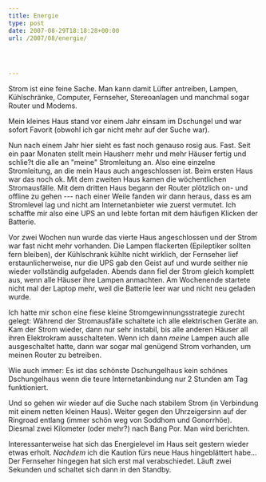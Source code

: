 ```yaml
---
title: Energie
type: post
date: 2007-08-29T18:18:28+00:00
url: /2007/08/energie/




---
```

Strom ist eine feine Sache. Man kann damit Lüfter antreiben, Lampen, Kühlschränke, Computer, Fernseher, Stereoanlagen und manchmal sogar Router und Modems.

Mein kleines Haus stand vor einem Jahr einsam im Dschungel und war sofort Favorit (obwohl ich gar nicht mehr auf der Suche war).

Nun nach einem Jahr hier sieht es fast noch genauso rosig aus. Fast. Seit ein paar Monaten stellt mein Hausherr mehr und mehr Häuser fertig und schlie?t die alle an "meine" Stromleitung an. Also eine einzelne Stromleitung, an die mein Haus auch angeschlossen ist. Beim ersten Haus war das noch ok. Mit dem zweiten Haus kamen die wöchentlichen Stromausfälle. Mit dem dritten Haus begann der Router plötzlich on- und offline zu gehen --- nach einer Weile fanden wir dann heraus, dass es am Stromlevel lag und nicht am Internetanbieter wie zuerst vermutet. Ich schaffte mir also eine <span class="caps">UPS</span> an und lebte fortan mit dem häufigen Klicken der Batterie.

Vor zwei Wochen nun wurde das vierte Haus angeschlossen und der Strom war fast nicht mehr vorhanden. Die Lampen flackerten (Epileptiker sollten fern bleiben), der Kühlschrank kühlte nicht wirklich, der Fernseher lief erstaunlicherweise, nur die <span class="caps">UPS</span> gab den Geist auf und wurde seither nie wieder vollständig aufgeladen. Abends dann fiel der Strom gleich komplett aus, wenn alle Häuser ihre Lampen anmachten. Am Wochenende startete nicht mal der Laptop mehr, weil die Batterie leer war und nicht neu geladen wurde.

Ich hatte mir schon eine fiese kleine Stromgewinnungsstrategie zurecht gelegt: Während der Stromausfälle schaltete ich alle elektrischen Geräte an. Kam der Strom wieder, dann nur sehr instabil, bis alle anderen Häuser all ihren Elektrokram ausschalteten. Wenn ich dann _meine_ Lampen auch alle ausgeschaltet hatte, dann war sogar mal genügend Strom vorhanden, um meinen Router zu betreiben.

Wie auch immer: Es ist das schönste Dschungelhaus kein schönes Dschungelhaus wenn die teure Internetanbindung nur 2 Stunden am Tag funktioniert.

Und so gehen wir wieder auf die Suche nach stabilem Strom (in Verbindung mit einem netten kleinen Haus). Weiter gegen den Uhrzeigersinn auf der Ringroad entlang (immer schön weg von Soddhom und Gonorrhöe). Diesmal zwei Kilometer (oder mehr?) nach Bang Por. Man wird berichten.

Interessanterweise hat sich das Energielevel im Haus seit gestern wieder etwas erholt. _Nachdem_ ich die Kaution fürs neue Haus hingeblättert habe... Der Fernseher hingegen hat sich erst mal verabschiedet. Läuft zwei Sekunden und schaltet sich dann in den Standby.
